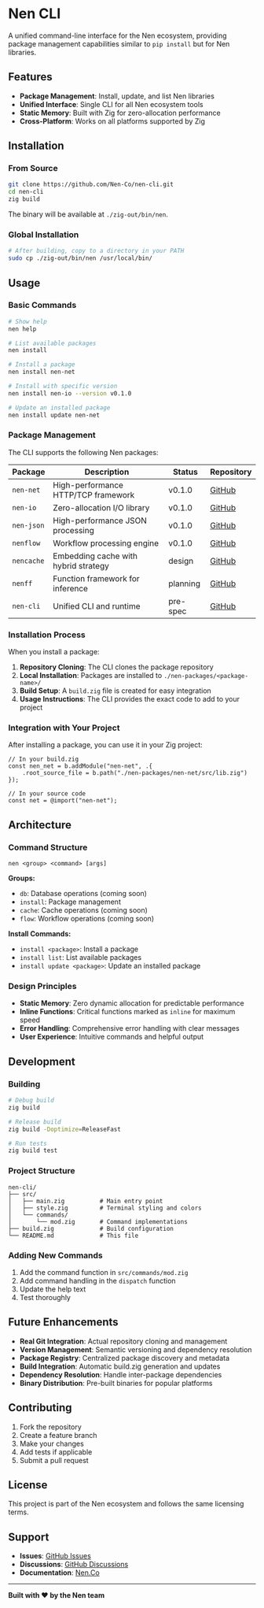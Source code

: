 # Nen CLI

A unified command-line interface for the Nen ecosystem, providing package management capabilities similar to `pip install` but for Nen libraries.

## Features

- **Package Management**: Install, update, and list Nen libraries
- **Unified Interface**: Single CLI for all Nen ecosystem tools
- **Static Memory**: Built with Zig for zero-allocation performance
- **Cross-Platform**: Works on all platforms supported by Zig

## Installation

### From Source

```bash
git clone https://github.com/Nen-Co/nen-cli.git
cd nen-cli
zig build
```

The binary will be available at `./zig-out/bin/nen`.

### Global Installation

```bash
# After building, copy to a directory in your PATH
sudo cp ./zig-out/bin/nen /usr/local/bin/
```

## Usage

### Basic Commands

```bash
# Show help
nen help

# List available packages
nen install

# Install a package
nen install nen-net

# Install with specific version
nen install nen-io --version v0.1.0

# Update an installed package
nen install update nen-net
```

### Package Management

The CLI supports the following Nen packages:

| Package | Description | Status | Repository |
|---------|-------------|---------|------------|
| `nen-net` | High-performance HTTP/TCP framework | v0.1.0 | [GitHub](https://github.com/Nen-Co/nen-net) |
| `nen-io` | Zero-allocation I/O library | v0.1.0 | [GitHub](https://github.com/Nen-Co/nen-io) |
| `nen-json` | High-performance JSON processing | v0.1.0 | [GitHub](https://github.com/Nen-Co/nen-json) |
| `nenflow` | Workflow processing engine | v0.1.0 | [GitHub](https://github.com/Nen-Co/nenflow) |
| `nencache` | Embedding cache with hybrid strategy | design | [GitHub](https://github.com/Nen-Co/nencache) |
| `nenff` | Function framework for inference | planning | [GitHub](https://github.com/Nen-Co/nenff) |
| `nen-cli` | Unified CLI and runtime | pre-spec | [GitHub](https://github.com/Nen-Co/nen-cli) |

### Installation Process

When you install a package:

1. **Repository Cloning**: The CLI clones the package repository
2. **Local Installation**: Packages are installed to `./nen-packages/<package-name>/`
3. **Build Setup**: A `build.zig` file is created for easy integration
4. **Usage Instructions**: The CLI provides the exact code to add to your project

### Integration with Your Project

After installing a package, you can use it in your Zig project:

```zig
// In your build.zig
const nen_net = b.addModule("nen-net", .{ 
    .root_source_file = b.path("./nen-packages/nen-net/src/lib.zig") 
});

// In your source code
const net = @import("nen-net");
```

## Architecture

### Command Structure

```
nen <group> <command> [args]
```

**Groups:**
- `db`: Database operations (coming soon)
- `install`: Package management
- `cache`: Cache operations (coming soon)
- `flow`: Workflow operations (coming soon)

**Install Commands:**
- `install <package>`: Install a package
- `install list`: List available packages
- `install update <package>`: Update an installed package

### Design Principles

- **Static Memory**: Zero dynamic allocation for predictable performance
- **Inline Functions**: Critical functions marked as `inline` for maximum speed
- **Error Handling**: Comprehensive error handling with clear messages
- **User Experience**: Intuitive commands and helpful output

## Development

### Building

```bash
# Debug build
zig build

# Release build
zig build -Doptimize=ReleaseFast

# Run tests
zig build test
```

### Project Structure

```
nen-cli/
├── src/
│   ├── main.zig          # Main entry point
│   ├── style.zig         # Terminal styling and colors
│   └── commands/
│       └── mod.zig       # Command implementations
├── build.zig             # Build configuration
└── README.md             # This file
```

### Adding New Commands

1. Add the command function in `src/commands/mod.zig`
2. Add command handling in the `dispatch` function
3. Update the help text
4. Test thoroughly

## Future Enhancements

- **Real Git Integration**: Actual repository cloning and management
- **Version Management**: Semantic versioning and dependency resolution
- **Package Registry**: Centralized package discovery and metadata
- **Build Integration**: Automatic build.zig generation and updates
- **Dependency Resolution**: Handle inter-package dependencies
- **Binary Distribution**: Pre-built binaries for popular platforms

## Contributing

1. Fork the repository
2. Create a feature branch
3. Make your changes
4. Add tests if applicable
5. Submit a pull request

## License

This project is part of the Nen ecosystem and follows the same licensing terms.

## Support

- **Issues**: [GitHub Issues](https://github.com/Nen-Co/nen-cli/issues)
- **Discussions**: [GitHub Discussions](https://github.com/Nen-Co/nen-cli/discussions)
- **Documentation**: [Nen.Co](https://nen-co.github.io/docs)

---

**Built with ❤️ by the Nen team**
